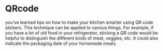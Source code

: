 # QRcode 

 you’ve learned tips on how to make your kitchen smarter using QR code stickers. This technique can be applied to various things. For example, if you have a lot of old food in your refrigerator, sticking a QR code would be helpful to distinguish the different kinds of meat, veggies, etc. It could also indicate the packaging date of your homemade meals.

